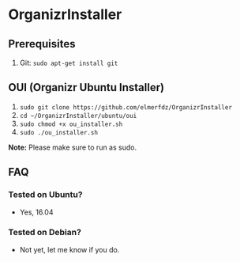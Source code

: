 # OrganizrInstaller

## Prerequisites
1. Git: `sudo apt-get install git`


## OUI (Organizr Ubuntu Installer)

1. `sudo git clone https://github.com/elmerfdz/OrganizrInstaller`
2. `cd ~/OrganizrInstaller/ubuntu/oui`
3. `sudo chmod +x ou_installer.sh`
4. `sudo ./ou_installer.sh`

**Note:** Please make sure to run as sudo.

## FAQ

### Tested on Ubuntu?
- Yes, 16.04

### Tested on Debian?
- Not yet, let me know if you do.
